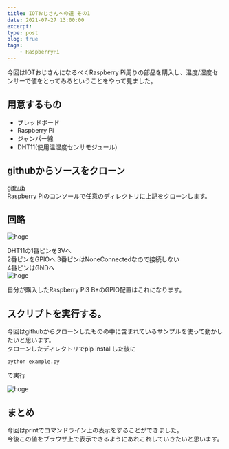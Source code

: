 ```yaml
---
title: IOTおじさんへの道 その1
date: 2021-07-27 13:00:00
excerpt:
type: post
blog: true
tags:
    - RaspberryPi
---
```



今回はIOTおじさんになるべくRaspberry Pi周りの部品を購入し、温度/湿度センサーで値をとってみるということをやって見ました。


## 用意するもの
- ブレッドボード
- Raspberry Pi
- ジャンパー線
- DHT11(使用温湿度センサモジュール)

## githubからソースをクローン

[github](https://github.com/szazo/DHT11_Python)
<br>
Raspberry Piのコンソールで任意のディレクトリに上記をクローンします。
<br>

## 回路

![hoge](https://pedantic-goldberg-e70663.netlify.app/image/07272236.jpg)  

DHT11の1番ピンを3Vへ  
2番ピンをGPIOへ
3番ピンはNoneConnectedなので接続しない  
4番ピンはGNDへ  
![hoge](https://pedantic-goldberg-e70663.netlify.app/image/07272257.png)  

自分が購入したRaspberry Pi3 B+のGPIO配置はこれになります。  

## スクリプトを実行する。
今回はgithubからクローンしたものの中に含まれているサンプルを使って動かしたいと思います。
<br>
クローンしたディレクトリでpip installした後に

```
python example.py
```
で実行

![hoge](https://pedantic-goldberg-e70663.netlify.app/image/07272304.gif)  


## まとめ
今回はprintでコマンドライン上の表示をすることができました。  
今後この値をブラウザ上で表示できるようにあれこれしていきたいと思います。
